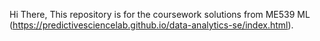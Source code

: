 Hi There, This repository is for the coursework solutions from ME539 ML (https://predictivesciencelab.github.io/data-analytics-se/index.html).

